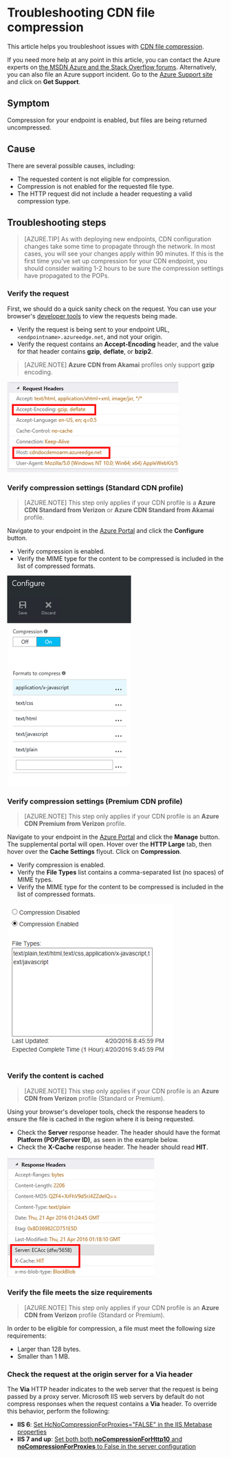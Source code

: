 <properties
	pageTitle="CDN - Troubleshooting file compression"
	description="Troubleshoot issues with CDN file compression."
	services="cdn"
	documentationCenter=""
	authors="camsoper"
	manager="erikre"
	editor=""/>

<tags
	ms.service="cdn"
	ms.workload="tbd"
	ms.tgt_pltfrm="na"
	ms.devlang="na"
	ms.topic="article"
	ms.date="07/14/2016"
	ms.author="casoper"/>
    
# Troubleshooting CDN file compression

This article helps you troubleshoot issues with [CDN file compression](cdn-improve-performance.md).

If you need more help at any point in this article, you can contact the Azure experts on [the MSDN Azure and the Stack Overflow forums](https://azure.microsoft.com/support/forums/). Alternatively, you can also file an Azure support incident. Go to the [Azure Support site](https://azure.microsoft.com/support/options/) and click on **Get Support**.

## Symptom

Compression for your endpoint is enabled, but files are being returned uncompressed.

## Cause

There are several possible causes, including:

- The requested content is not eligible for compression.
- Compression is not enabled for the requested file type.
- The HTTP request did not include a header requesting a valid compression type.

## Troubleshooting steps

> [AZURE.TIP] As with deploying new endpoints, CDN configuration changes take some time to propagate through the network.  In most cases, you will see your changes apply within 90 minutes.  If this is the first time you've set up compression for your CDN endpoint, you should consider waiting 1-2 hours to be sure the compression settings have propagated to the POPs. 

### Verify the request

First, we should do a quick sanity check on the request.  You can use your browser's [developer tools](https://developer.microsoft.com/microsoft-edge/platform/documentation/f12-devtools-guide/) to view the requests being made.

- Verify the request is being sent to your endpoint URL, `<endpointname>.azureedge.net`, and not your origin.
- Verify the request contains an **Accept-Encoding** header, and the value for that header contains **gzip**, **deflate**, or **bzip2**.

> [AZURE.NOTE] **Azure CDN from Akamai** profiles only support **gzip** encoding.

![CDN request headers](./media/cdn-troubleshoot-compression/cdn-request-headers.png)

### Verify compression settings (Standard CDN profile)

> [AZURE.NOTE] This step only applies if your CDN profile is a **Azure CDN Standard from Verizon** or **Azure CDN Standard from Akamai** profile. 

Navigate to your endpoint in the [Azure Portal](https://portal.azure.com) and click the **Configure** button.

- Verify compression is enabled.
- Verify the MIME type for the content to be compressed is included in the list of compressed formats.

![CDN compression settings](./media/cdn-troubleshoot-compression/cdn-compression-settings.png)

### Verify compression settings (Premium CDN profile)

> [AZURE.NOTE] This step only applies if your CDN profile is an **Azure CDN Premium from Verizon** profile.

Navigate to your endpoint in the [Azure Portal](https://portal.azure.com) and click the **Manage** button.  The supplemental portal will open.  Hover over the **HTTP Large** tab, then hover over the **Cache Settings** flyout.  Click on **Compression**. 

- Verify compression is enabled.
- Verify the **File Types** list contains a comma-separated list (no spaces) of MIME types.
- Verify the MIME type for the content to be compressed is included in the list of compressed formats.

![CDN premium compression settings](./media/cdn-troubleshoot-compression/cdn-compression-settings-premium.png)

### Verify the content is cached

> [AZURE.NOTE] This step only applies if your CDN profile is an **Azure CDN from Verizon** profile (Standard or Premium).

Using your browser's developer tools, check the response headers to ensure the file is cached in the region where it is being requested.

- Check the **Server** response header.  The header should have the format **Platform (POP/Server ID)**, as seen in the example below.
- Check the **X-Cache** response header.  The header should read **HIT**.  

![CDN response headers](./media/cdn-troubleshoot-compression/cdn-response-headers.png)

### Verify the file meets the size requirements

> [AZURE.NOTE] This step only applies if your CDN profile is an **Azure CDN from Verizon** profile (Standard or Premium).

In order to be eligible for compression, a file must meet the following size requirements:

- Larger than 128 bytes.
- Smaller than 1 MB.

### Check the request at the origin server for a **Via** header

The **Via** HTTP header indicates to the web server that the request is being passed by a proxy server.  Microsoft IIS web servers by default do not compress responses when the request contains a **Via** header.  To override this behavior, perform the following:

- **IIS 6**: [Set HcNoCompressionForProxies="FALSE" in the IIS Metabase properties](https://msdn.microsoft.com/library/ms525390.aspx)
- **IIS 7 and up**: [Set both both **noCompressionForHttp10** and **noCompressionForProxies** to False in the server configuration](http://www.iis.net/configreference/system.webserver/httpcompression)

